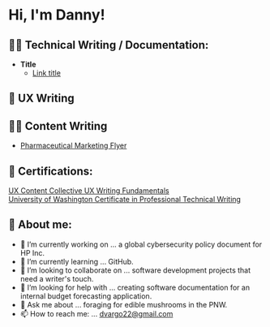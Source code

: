 <h1>Hi, I'm Danny! 

<h2>👨‍💻 Technical Writing / Documentation:</h2>

- <b>Title </b>
  - [Link title](https://github.com/dvargo22/dvargo22)

## 📲 UX Writing

## ✍🏼 Content Writing
- [Pharmaceutical Marketing Flyer](https://dannyvargo.weebly.com/uploads/1/4/0/1/140121787/editorial_test_part_i_layout_review_dv_clean_final.pdf)

<h2> 📜 Certifications:</h2>
<a href="https://dannyvargo.notion.site/Education-and-Certifications-4646004bd96c451b99e464f46e1fc1bd">UX Content Collective UX Writing Fundamentals</a><br/>
<a href="https://dannyvargo.notion.site/Education-and-Certifications-4646004bd96c451b99e464f46e1fc1bd">University of Washington Certificate in Professional Technical Writing</a><br/>

<h2> 👀 About me:</h2>

- 🔭 I’m currently working on ... a global cybersecurity policy document for HP Inc. 
- 🌱 I’m currently learning ... GitHub. 
- 👯 I’m looking to collaborate on ... software development projects that need a writer's touch. 
- 🤔 I’m looking for help with ... creating software documentation for an internal budget forecasting application. 
- 💬 Ask me about ... foraging for edible mushrooms in the PNW.
- 📫 How to reach me: ... <dvargo22@gmail.com>
